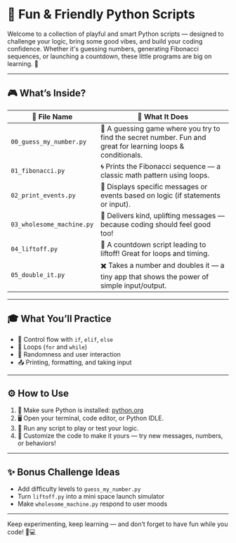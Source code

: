 # 🚀 Fun & Friendly Python Scripts

Welcome to a collection of playful and smart Python scripts — designed to challenge your logic, bring some good vibes, and build your coding confidence. Whether it's guessing numbers, generating Fibonacci sequences, or launching a countdown, these little programs are big on learning. 🌟

---

## 🎮 What’s Inside?

| 📄 File Name | 🤔 What It Does |
|--------------|----------------|
| `00_guess_my_number.py` | 🎯 A guessing game where you try to find the secret number. Fun and great for learning loops & conditionals. |
| `01_fibonacci.py` | 🌀 Prints the Fibonacci sequence — a classic math pattern using loops. |
| `02_print_events.py` | 📣 Displays specific messages or events based on logic (if statements or input). |
| `03_wholesome_machine.py` | 🌈 Delivers kind, uplifting messages — because coding should feel good too! |
| `04_liftoff.py` | 🚀 A countdown script leading to liftoff! Great for loops and timing. |
| `05_double_it.py` | ✖️ Takes a number and doubles it — a tiny app that shows the power of simple input/output.

---

## 🎓 What You’ll Practice

- 🧠 Control flow with `if`, `elif`, `else`
- 🔁 Loops (`for` and `while`)
- 🎲 Randomness and user interaction
- 📤 Printing, formatting, and taking input

---

## ⚙️ How to Use

1. 🐍 Make sure Python is installed: [python.org](https://www.python.org/)
2. 🖥️ Open your terminal, code editor, or Python IDLE.
3. 🧪 Run any script to play or test your logic.
4. 🎨 Customize the code to make it yours — try new messages, numbers, or behaviors!

---

## ✨ Bonus Challenge Ideas

- Add difficulty levels to `guess_my_number.py`
- Turn `liftoff.py` into a mini space launch simulator
- Make `wholesome_machine.py` respond to user moods

---

Keep experimenting, keep learning — and don’t forget to have fun while you code! 🎉💻
